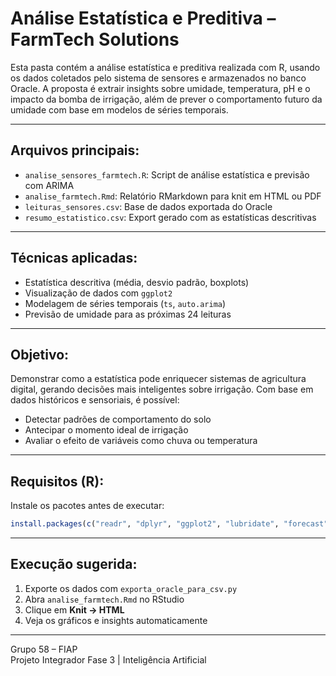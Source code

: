 # Análise Estatística e Preditiva – FarmTech Solutions

Esta pasta contém a análise estatística e preditiva realizada com R, usando os dados coletados pelo sistema de sensores e armazenados no banco Oracle. A proposta é extrair insights sobre umidade, temperatura, pH e o impacto da bomba de irrigação, além de prever o comportamento futuro da umidade com base em modelos de séries temporais.

---

## Arquivos principais:

- `analise_sensores_farmtech.R`: Script de análise estatística e previsão com ARIMA
- `analise_farmtech.Rmd`: Relatório RMarkdown para knit em HTML ou PDF
- `leituras_sensores.csv`: Base de dados exportada do Oracle
- `resumo_estatistico.csv`: Export gerado com as estatísticas descritivas

---

## Técnicas aplicadas:

- Estatística descritiva (média, desvio padrão, boxplots)
- Visualização de dados com `ggplot2`
- Modelagem de séries temporais (`ts`, `auto.arima`)
- Previsão de umidade para as próximas 24 leituras

---

## Objetivo:

Demonstrar como a estatística pode enriquecer sistemas de agricultura digital, gerando decisões mais inteligentes sobre irrigação. Com base em dados históricos e sensoriais, é possível:

- Detectar padrões de comportamento do solo
- Antecipar o momento ideal de irrigação
- Avaliar o efeito de variáveis como chuva ou temperatura

---

## Requisitos (R):

Instale os pacotes antes de executar:

```r
install.packages(c("readr", "dplyr", "ggplot2", "lubridate", "forecast"))
```

---

## Execução sugerida:

1. Exporte os dados com `exporta_oracle_para_csv.py`
2. Abra `analise_farmtech.Rmd` no RStudio
3. Clique em **Knit → HTML**
4. Veja os gráficos e insights automaticamente

---

Grupo 58 – FIAP  
Projeto Integrador Fase 3 | Inteligência Artificial

